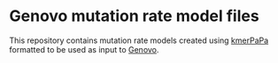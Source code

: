 # Genovo mutation rate model files

This repository contains mutation rate models created using [kmerPaPa](https://github.com/BesenbacherLab/kmerPaPa) formatted to be used as  input to [Genovo](https://github.com/BesenbacherLab/Genovo).
